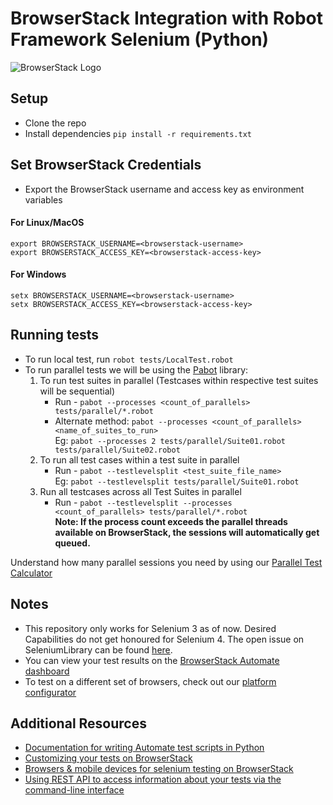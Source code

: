 # BrowserStack Integration with Robot Framework Selenium (Python)

![BrowserStack Logo](https://d98b8t1nnulk5.cloudfront.net/production/images/layout/logo-header.png?1469004780) 

## Setup
* Clone the repo
* Install dependencies `pip install -r requirements.txt`  

## Set BrowserStack Credentials 
* Export the BrowserStack username and access key as environment variables

#### For Linux/MacOS
  ```
  export BROWSERSTACK_USERNAME=<browserstack-username>
  export BROWSERSTACK_ACCESS_KEY=<browserstack-access-key>
  ```
#### For Windows
  ```
  setx BROWSERSTACK_USERNAME=<browserstack-username>
  setx BROWSERSTACK_ACCESS_KEY=<browserstack-access-key>
  ```

## Running tests

* To run local test, run `robot tests/LocalTest.robot`
* To run parallel tests we will be using the [Pabot](https://pabot.org/) library: 
  1. To run test suites in parallel (Testcases within respective test suites will be sequential)
     * Run - `pabot --processes <count_of_parallels> tests/parallel/*.robot`
     * Alternate method: `pabot --processes <count_of_parallels> <name_of_suites_to_run>`
         <br/>Eg: `pabot --processes 2 tests/parallel/Suite01.robot tests/parallel/Suite02.robot`
  2. To run all test cases within a test suite in parallel
     * Run - `pabot --testlevelsplit <test_suite_file_name>` 
     <br/>Eg:  `pabot --testlevelsplit tests/parallel/Suite01.robot`
  3. Run all testcases across all Test Suites in parallel
     * Run - `pabot --testlevelsplit --processes <count_of_parallels> tests/parallel/*.robot`
     <br/>**Note: If the process count exceeds the parallel threads available on BrowserStack, the sessions will automatically get queued.**

Understand how many parallel sessions you need by using our [Parallel Test Calculator](https://www.browserstack.com/automate/parallel-calculator?ref=github)

## Notes
* This repository only works for Selenium 3 as of now. Desired Capabilities do not get honoured for Selenium 4. The open issue on SeleniumLibrary can be found [here](https://github.com/robotframework/SeleniumLibrary/issues/1774).
* You can view your test results on the [BrowserStack Automate dashboard](https://www.browserstack.com/automate)
* To test on a different set of browsers, check out our [platform configurator](https://www.browserstack.com/automate/capabilities)

## Additional Resources
* [Documentation for writing Automate test scripts in Python](https://www.browserstack.com/automate/python)
* [Customizing your tests on BrowserStack](https://www.browserstack.com/automate/capabilities)
* [Browsers & mobile devices for selenium testing on BrowserStack](https://www.browserstack.com/list-of-browsers-and-platforms?product=automate)
* [Using REST API to access information about your tests via the command-line interface](https://www.browserstack.com/automate/rest-api)
